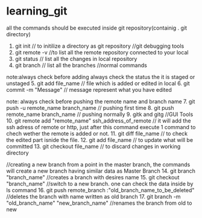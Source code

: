 
# learning_git
all the commands should be executed inside git repository(containig . git directory)

1.  git init // to initilize a directory as git repository
//git debugging tools
2.  git remote -v //to list all the remote repository connected to your local
3.  git status   // list all the changes in local repository
4.  git branch  // list all the branches
//normal commands

note:always check before adding always check the status the it is staged or unstaged 
5.  git add file_name // file which is added or edited in local
6.  git commit -m "Message" // message represent what you have edited



note: always check before pushing the remote name and branch name
7.  git push -u remote_name branch_name // pushing first time
8.  git push remote_name branch_name // pushing normally
9.  gitk and gitg                   //GUI Tools
10. git remote add "remote_name" ssh_address_of_remote // it will add the ssh adress of remote or http, just after this command execute 1 command to chech wether the remote is added or not. 
11. git diff file_name             // to check the edited part isnide the file.
12. git add file_name             // to update what will be committed
13. git checkout file_name       // to discard changes in working directory


//creating a new branch from a point in the master branch, the commands will create a new branch having similar data as Master Branch
14. git branch "branch_name"    //creates a branch with desires name
15. git checkout "branch_name" //switch to a new branch. one can check the data inside by ls command
16. git push remote_branch :"old_branch_name_to_be_deleted"  //deletes the branch with name written as old branch
17. git branch -m "old_branch_name" "new_branch_name"  //renames the branch from old to new
